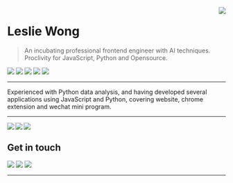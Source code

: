 <a href="#">
<img align="right" src="https://github-readme-stats.vercel.app/api?username=Leslie-Wong-H&show_icons=true&hide_border=true&icon_color=586069&title_color=a0a9af">
</a>

# Leslie Wong

> An incubating professional frontend engineer with AI techniques. Proclivity for JavaScript, Python and Opensource.

![](https://img.shields.io/badge/-JavaScript-e5cd0c?style=flat-square&logo=JavaScript&labelColor=f7df1e&logoColor=000)
![](https://img.shields.io/badge/-CSS3-339933?style=flat-square&logo=CSS3&labelColor=339933)
![](https://img.shields.io/badge/-HTML5-e34f26?style=flat-square&logo=HTML5&logoColor=fff)
![](https://img.shields.io/badge/-Node.js-339933?style=flat-square&logo=Node.js&logoColor=fff)
![](https://img.shields.io/badge/-Python-e5cd0c?style=flat-square&logo=Python&logoColor=000)

---

Experienced with Python data analysis, and having developed several applications using JavaScript and Python, covering website, chrome extension and wechat mini program.

---

<a href="https://github.com/Leslie-Wong-H/game_of_life">
  <img align="left" src="https://github-readme-stats.vercel.app/api/pin/?username=Leslie-Wong-H&repo=game_of_life&show_owner=true" />
</a>
<a href="https://github.com/Leslie-Wong-H/BoostPic">
  <img align="left" src="https://github-readme-stats.vercel.app/api/pin/?username=Leslie-Wong-H&repo=BoostPic&show_owner=true" />
</a>

<a href="#"><img align="center" src="https://via.placeholder.com/600x1.png/fff/fff"></a>

## Get in touch

[![](https://img.shields.io/badge/-@LeslieWongH1-1ca0f1?style=flat-square&labelColor=1ca0f1&logo=twitter&logoColor=white)](https://twitter.com/LeslieWongH1)
[![](https://img.shields.io/badge/-@79917148leslie-3f4441?style=flat-square&logo=Gmail&logoColor=2ca5e0)](mailto:79917148leslie@gmail.com)
[![](https://img.shields.io/badge/-https://lesliewong.cn-0e83cd?style=flat-square&logo=Blogger&logoColor=fff)](https://lesliewong.cn)

---
